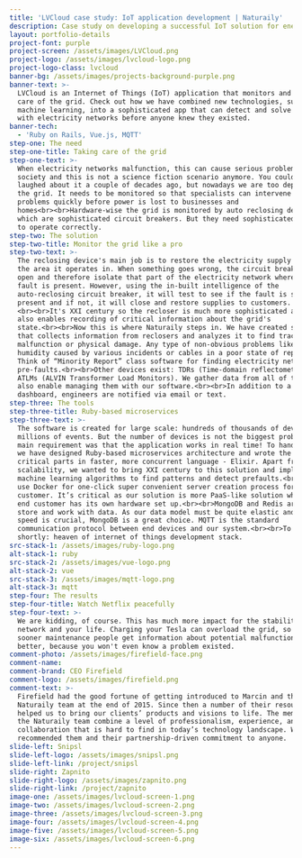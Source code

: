 ```yaml
---
title: 'LVCloud case study: IoT application development | Naturaily'
description: Case study on developing a successful IoT solution for energy market.
layout: portfolio-details
project-font: purple
project-screen: /assets/images/LVCloud.png
project-logo: /assets/images/lvcloud-logo.png
project-logo-class: lvcloud
banner-bg: /assets/images/projects-background-purple.png
banner-text: >-
  LVCloud is an Internet of Things (IoT) application that monitors and takes
  care of the grid. Check out how we have combined new technologies, such as
  machine learning, into a sophisticated app that can detect and solve problems
  with electricity networks before anyone knew they existed.
banner-tech:
  - 'Ruby on Rails, Vue.js, MQTT'
step-one: The need
step-one-title: Taking care of the grid
step-one-text: >-
  When electricity networks malfunction, this can cause serious problems for our
  society and this is not a science fiction scenario anymore. You could have
  laughed about it a couple of decades ago, but nowadays we are too dependent on
  the grid. It needs to be monitored so that specialists can intervene and solve
  problems quickly before power is lost to businesses and
  homes<br><br>Hardware-wise the grid is monitored by auto reclosing devices,
  which are sophisticated circuit breakers. But they need sophisticated software
  to operate correctly.
step-two: The solution
step-two-title: Monitor the grid like a pro
step-two-text: >-
  The reclosing device's main job is to restore the electricity supply within
  the area it operates in. When something goes wrong, the circuit breaker will
  open and therefore isolate that part of the electricity network where the
  fault is present. However, using the in-built intelligence of the
  auto-reclosing circuit breaker, it will test to see if the fault is still
  present and if not, it will close and restore supplies to customers.
  <br><br>It's XXI century so the recloser is much more sophisticated and it
  also enables recording of critical information about the grid's
  state.<br><br>Now this is where Naturaily steps in. We have created software
  that collects information from reclosers and analyzes it to find traces of
  malfunction or physical damage. Any type of non-obvious problems like too high
  humidity caused by various incidents or cables in a poor state of repair.
  Think of “Minority Report” class software for finding electricity network
  pre-faults.<br><br>Other devices exist: TDRs (Time-domain reflectometers),
  ATLMs (ALVIN Transformer Load Monitors). We gather data from all of them. And
  also enable managing them with our software.<br><br>In addition to a web based
  dashboard, engineers are notified via email or text.
step-three: The tools
step-three-title: Ruby-based microservices
step-three-text: >-
  The software is created for large scale: hundreds of thousands of devices and
  millions of events. But the number of devices is not the biggest problem. The
  main requirement was that the application works in real time! To handle this,
  we have designed Ruby-based microservices architecture and wrote the most
  critical parts in faster, more concurrent language - Elixir. Apart from
  scalability, we wanted to bring XXI century to this solution and implemented
  machine learning algorithms to find patterns and detect prefaults.<br><br>We
  use Docker for one-click super convenient server creation process for each end
  customer. It’s critical as our solution is more PaaS-like solution where each
  end customer has its own hardware set up.<br><br>MongoDB and Redis are used to
  store and work with data. As our data model must be quite elastic and write
  speed is crucial, MongoDB is a great choice. MQTT is the standard
  communication protocol between end devices and our system.<br><br>To put it
  shortly: heaven of internet of things development stack.
src-stack-1: /assets/images/ruby-logo.png
alt-stack-1: ruby
src-stack-2: /assets/images/vue-logo.png
alt-stack-2: vue
src-stack-3: /assets/images/mqtt-logo.png
alt-stack-3: mqtt
step-four: The results
step-four-title: Watch Netflix peacefully
step-four-text: >-
  We are kidding, of course. This has much more impact for the stability of the
  network and your life. Charging your Tesla can overload the grid, so the
  sooner maintenance people get information about potential malfunction, the
  better, because you won't even know a problem existed.
comment-photo: /assets/images/firefield-face.png
comment-name:
comment-brand: CEO Firefield
comment-logo: /assets/images/firefield.png
comment-text: >-
  Firefield had the good fortune of getting introduced to Marcin and the
  Naturaily team at the end of 2015. Since then a number of their resources have
  helped us to bring our clients’ products and visions to life. The members of
  the Naturaily team combine a level of professionalism, experience, and
  collaboration that is hard to find in today’s technology landscape. We would
  recommended them and their partnership-driven commitment to anyone.
slide-left: Snipsl
slide-left-logo: /assets/images/snipsl.png
slide-left-link: /project/snipsl
slide-right: Zapnito
slide-right-logo: /assets/images/zapnito.png
slide-right-link: /project/zapnito
image-one: /assets/images/lvcloud-screen-1.png
image-two: /assets/images/lvcloud-screen-2.png
image-three: /assets/images/lvcloud-screen-3.png
image-four: /assets/images/lvcloud-screen-4.png
image-five: /assets/images/lvcloud-screen-5.png
image-six: /assets/images/lvcloud-screen-6.png
---
```

